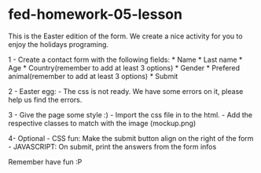 # fed-homework-05-lesson
 
 This is the Easter edition of the form. We create a nice activity for you to enjoy the holidays programing.

 1 - Create a contact form with the following fields:
    * Name
    * Last name
    * Age
    * Country(remember to add at least 3 options)
    * Gender
    * Prefered animal(remember to add at least 3 options)
    * Submit


2 - Easter egg: 
    - The css is not ready. We have some errors on it, please help us find the errors.

3 - Give the page some style :) 
    - Import the css file in to the html.
    - Add the respective classes to match with the image (mockup.png)

4- Optional
    - CSS fun: Make the submit button align on the right of the form
    - JAVASCRIPT: On submit, print the answers from the form infos


Remember have fun :P

